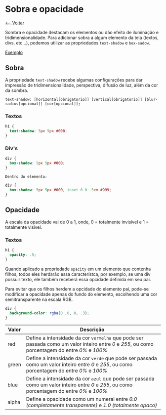 # Sobra e opacidade

[<-- Voltar](../README.md)

Sombra e opacidade destacam os elementos ou dão efeito de iluminação e tridimensionalidade. Para adicionar sobra a algum elemento da tela (textos, divs, etc...), podemos utilizar as propriedades `text-shadow` e `box-sadow`.

[Exemplo](../src/box-shadow.html)

## Sobra

A propriedade `text-shadow` recebe algumas configurações para dar impressão de tridimensionalidade, perspectiva, difusão de luz, além da cor da sombra.

`text-shadow: [horizontal[obrigatorio]] [vertical[obrigatorio]] [blur-radius[opcional]] [cor[opcional]];`

### Textos

```css
h1 {
  text-shadow: 5px 5px #000;
}
```

### Div's

```css
div {
  box-shadow: 5px 5px #000;
}

Dentro do elemento:

div {
  box-shadow: 5px 5px #000, inset 0 0 .5em #999;
}
```

## Opacidade


A escala da opacidade vai de 0 a 1, onde, 0 = totalmente invisível e 1 = totalmente visível.

### Textos

```css
h1 {
  opacity: .5;
}
```

Quando aplicado a propriedade `opacity` em um elemento que contenha filhos, todos eles herdarão essa característca, por exemplo, se uma div possuir texto, ele também receberá essa opcidade definida em seu pai.

Para evitar que os filhos herdem a opcidade do elemento pai, pode-se modificar a opacidade apenas do fundo do elemento, escolhendo uma cor semitransparente na escala RGB.

```css
div {
  background-color: rgba(0 ,0, 0, .3);
}
```

Valor	| Descrição
------|----------
red	| Define a intensidade da cor `vermelha` que pode ser passada como um valor inteiro entre *0* e *255*, ou como porcentagem do entre *0%* e *100%*
green | Define a intensidade da cor `verde` que pode ser passada como um valor inteiro entre *0* e *255*, ou como porcentagem do entre *0%* e *100%*
blue |	Define a intensidade da cor `azul` que pode ser passada como um valor inteiro entre *0* e *255*, ou como porcentagem do entre *0%* e *100%*
alpha | Define a opacidade como um numeral entre *0.0* _(completamente transparente)_	e *1.0* _(totalmente opaco)_
